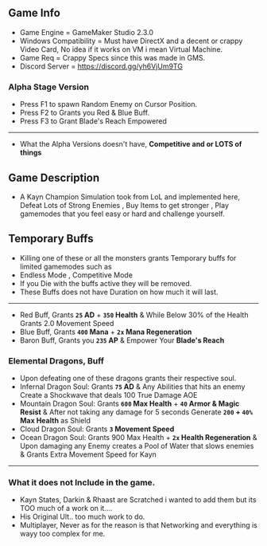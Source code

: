 ## Game Info
- Game Engine = GameMaker Studio 2.3.0
- Windows Compatibility = Must have DirectX and a decent or crappy Video Card, No idea if it works on VM i mean Virtual Machine.
- Game Req = Crappy Specs since this was made in GMS.
- Discord Server = https://discord.gg/yh6VjUm9TG

### Alpha Stage Version
- Press F1 to spawn Random Enemy on Cursor Position.
- Press F2 to Grants you Red & Blue Buff.
- Press F3 to Grant Blade's Reach Empowered
- ---
- What the Alpha Versions doesn't have, **Competitive and or LOTS of things**

## Game Description
- A Kayn Champion Simulation took from LoL and implemented here, Defeat Lots of Strong Enemies , Buy Items to get stronger , Play gamemodes that you feel easy or hard and challenge yourself.

## Temporary Buffs
- Killing one of these or all the monsters grants Temporary buffs for limited gamemodes such as
- Endless Mode , Competitive Mode
- If you Die with the buffs active they will be removed.
- These Buffs does not have Duration on how much it will last.
- -----------------------------------------------------------------------------------
- Red Buff, Grants **`25` AD** + **`350` Health** & While Below 30% of the Health Grants 2.0 Movement Speed
- Blue Buff, Grants **`400` Mana** + **`2x` Mana Regeneration**
- Baron Buff, Grants you **`235` AP** & Empower Your **Blade's Reach**
### Elemental Dragons, Buff
- Upon defeating one of these dragons grants their respective soul.
- Infernal Dragon Soul: Grants **`75` AD** & Any Abilities that hits an enemy Create a Shockwave that deals 100 True Damage AOE
- Mountain Dragon Soul: Grants **`600` Max Health** + **`40` Armor & Magic Resist** & After not taking any damage for 5 seconds Generate **`200` + `40%` Max Health** as Shield
- Cloud Dragon Soul: Grants **`3` Movement Speed**
- Ocean Dragon Soul: Grants 900 Max Health + **`2x` Health Regeneration** & Upon damaging any Enemy creates a Pool of Water that slows enemies & Grants Extra Movement Speed for Kayn  
- ------------------------------------------------------------------------------------

### What it does not Include in the game.
- Kayn States, Darkin & Rhaast are Scratched i wanted to add them but its TOO much of a work on it....
- His Original Ult.. too much work to do.
- Multiplayer, Never as for the reason is that Networking and everything is wayy too complex for me.
